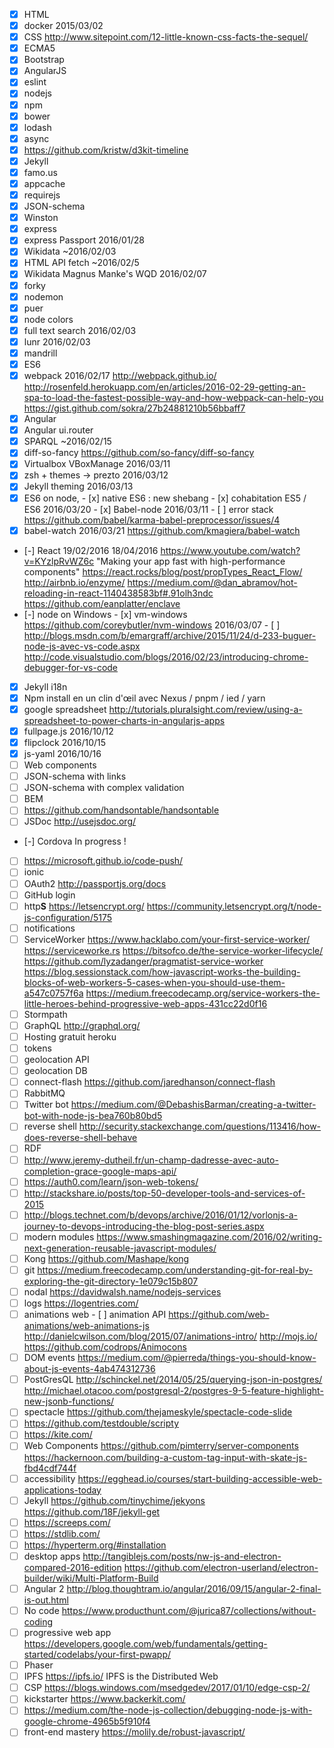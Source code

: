 - [x] HTML
- [x] docker 2015/03/02
- [x] CSS
      http://www.sitepoint.com/12-little-known-css-facts-the-sequel/
- [x] ECMA5
- [x] Bootstrap
- [x] AngularJS
- [x] eslint
- [x] nodejs
- [x] npm
- [x] bower
- [x] lodash
- [x] async
- [x] https://github.com/kristw/d3kit-timeline
- [x] Jekyll
- [x] famo.us
- [x] appcache
- [x] requirejs
- [x] JSON-schema
- [x] Winston
- [x] express
- [x] express Passport 2016/01/28
- [x] Wikidata ~2016/02/03
- [x] HTML API fetch ~2016/02/5
- [x] Wikidata Magnus Manke's WQD 2016/02/07
- [x] forky
- [x] nodemon
- [x] puer
- [x] node colors
- [x] full text search 2016/02/03
- [x] lunr 2016/02/03
- [x] mandrill
- [x] ES6
- [x] webpack 2016/02/17
      http://webpack.github.io/
      http://rosenfeld.herokuapp.com/en/articles/2016-02-29-getting-an-spa-to-load-the-fastest-possible-way-and-how-webpack-can-help-you
      https://gist.github.com/sokra/27b24881210b56bbaff7
- [x] Angular
- [x] Angular ui.router
- [x] SPARQL ~2016/02/15
- [x] diff-so-fancy https://github.com/so-fancy/diff-so-fancy
- [x] Virtualbox VBoxManage 2016/03/11
- [x] zsh + themes -> prezto 2016/03/12
- [x] Jekyll theming 2016/03/13
- [x] ES6 on node,
      - [x] native ES6 : new shebang
      - [x] cohabitation ES5 / ES6 2016/03/20
      - [x] Babel-node 2016/03/11
      - [ ] error stack https://github.com/babel/karma-babel-preprocessor/issues/4
- [x] babel-watch 2016/03/21 https://github.com/kmagiera/babel-watch
- [-] React 19/02/2016 18/04/2016
		https://www.youtube.com/watch?v=KYzlpRvWZ6c "Making your app fast with high-performance components"
		https://react.rocks/blog/post/propTypes_React_Flow/
		http://airbnb.io/enzyme/
		https://medium.com/@dan_abramov/hot-reloading-in-react-1140438583bf#.91olh3ndc
		https://github.com/eanplatter/enclave
- [-] node on Windows
      - [x] vm-windows https://github.com/coreybutler/nvm-windows 2016/03/07
      - [ ] http://blogs.msdn.com/b/emargraff/archive/2015/11/24/d-233-buguer-node-js-avec-vs-code.aspx
      http://code.visualstudio.com/blogs/2016/02/23/introducing-chrome-debugger-for-vs-code
- [x] Jekyll i18n
- [x] Npm install en un clin d'œil avec Nexus / pnpm / ied / yarn
- [x] google spreadsheet
      http://tutorials.pluralsight.com/review/using-a-spreadsheet-to-power-charts-in-angularjs-apps
- [x] fullpage.js 2016/10/12
- [x] flipclock 2016/10/15
- [x] js-yaml 2016/10/16
- [ ] Web components
- [ ] JSON-schema with links
- [ ] JSON-schema with complex validation
- [ ] BEM
- [ ] https://github.com/handsontable/handsontable
- [ ] JSDoc http://usejsdoc.org/
- [-] Cordova
       In progress !
- [ ] https://microsoft.github.io/code-push/
- [ ] ionic
- [ ] OAuth2 http://passportjs.org/docs
- [ ] GitHub login
- [ ] http**S**
      https://letsencrypt.org/
      https://community.letsencrypt.org/t/node-js-configuration/5175
- [ ] notifications
- [ ] ServiceWorker
      https://www.hacklabo.com/your-first-service-worker/
      https://serviceworke.rs
      https://bitsofco.de/the-service-worker-lifecycle/
      https://github.com/lyzadanger/pragmatist-service-worker
      https://blog.sessionstack.com/how-javascript-works-the-building-blocks-of-web-workers-5-cases-when-you-should-use-them-a547c0757f6a
      https://medium.freecodecamp.org/service-workers-the-little-heroes-behind-progressive-web-apps-431cc22d0f16
- [ ] Stormpath
- [ ] GraphQL
       http://graphql.org/
- [ ] Hosting gratuit
       heroku
- [ ] tokens
- [ ] geolocation API
- [ ] geolocation DB
- [ ] connect-flash https://github.com/jaredhanson/connect-flash
- [ ] RabbitMQ
- [ ] Twitter bot https://medium.com/@DebashisBarman/creating-a-twitter-bot-with-node-js-bea760b80bd5
- [ ] reverse shell http://security.stackexchange.com/questions/113416/how-does-reverse-shell-behave
- [ ] RDF
- [ ] http://www.jeremy-dutheil.fr/un-champ-dadresse-avec-auto-completion-grace-google-maps-api/
- [ ] https://auth0.com/learn/json-web-tokens/
- [ ] http://stackshare.io/posts/top-50-developer-tools-and-services-of-2015
- [ ] http://blogs.technet.com/b/devops/archive/2016/01/12/vorlonjs-a-journey-to-devops-introducing-the-blog-post-series.aspx
- [ ] modern modules
      https://www.smashingmagazine.com/2016/02/writing-next-generation-reusable-javascript-modules/
- [ ] Kong https://github.com/Mashape/kong
- [ ] git
      https://medium.freecodecamp.com/understanding-git-for-real-by-exploring-the-git-directory-1e079c15b807
- [ ] nodal
      https://davidwalsh.name/nodejs-services
- [ ] logs
      https://logentries.com/
- [ ] animations web
      - [ ] animation API https://github.com/web-animations/web-animations-js
      http://danielcwilson.com/blog/2015/07/animations-intro/
      http://mojs.io/ https://github.com/codrops/Animocons
- [ ] DOM events https://medium.com/@pierreda/things-you-should-know-about-js-events-4ab474312736
- [ ] PostGresQL
      http://schinckel.net/2014/05/25/querying-json-in-postgres/
      http://michael.otacoo.com/postgresql-2/postgres-9-5-feature-highlight-new-jsonb-functions/
- [ ] spectacle
      https://github.com/thejameskyle/spectacle-code-slide
- [ ] https://github.com/testdouble/scripty
- [ ] https://kite.com/
- [ ] Web Components
      https://github.com/pimterry/server-components
      https://hackernoon.com/building-a-custom-tag-input-with-skate-js-fbd4cdf744f
- [ ] accessibility
      https://egghead.io/courses/start-building-accessible-web-applications-today
- [ ] Jekyll
      https://github.com/tinychime/jekyons
      https://github.com/18F/jekyll-get
- [ ] https://screeps.com/
- [ ] https://stdlib.com/
- [ ] https://hyperterm.org/#installation
- [ ] desktop apps
      http://tangiblejs.com/posts/nw-js-and-electron-compared-2016-edition
      https://github.com/electron-userland/electron-builder/wiki/Multi-Platform-Build
- [ ] Angular 2
       http://blog.thoughtram.io/angular/2016/09/15/angular-2-final-is-out.html
- [ ] No code
       https://www.producthunt.com/@jurica87/collections/without-coding
- [ ] progressive web app
      https://developers.google.com/web/fundamentals/getting-started/codelabs/your-first-pwapp/
- [ ] Phaser
- [ ] IPFS https://ipfs.io/ IPFS is the Distributed Web
- [ ] CSP https://blogs.windows.com/msedgedev/2017/01/10/edge-csp-2/
- [ ] kickstarter
      https://www.backerkit.com/
- [ ] https://medium.com/the-node-js-collection/debugging-node-js-with-google-chrome-4965b5f910f4
- [ ] front-end mastery https://molily.de/robust-javascript/
